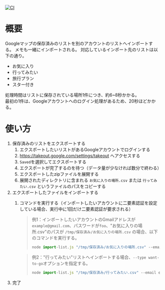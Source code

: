[![CI](https://github.com/zawataki/google-maps-list-migration/actions/workflows/main.yml/badge.svg)](https://github.com/zawataki/google-maps-list-migration/actions/workflows/main.yml)

# 概要
Googleマップの保存済みのリストを別のアカウントのリストへインポートする。
メモも一緒にインポートされる。
対応しているインポート先のリストは以下の通り。
- お気に入り
- 行ってみたい
- 旅行プラン
- スター付き

処理時間はリストに保存されている場所1件につき、約6~8秒かかる。  
最初の1件は、Googleアカウントへのログイン処理があるため、20秒ほどかかる。

# 使い方
1. 保存済みのリストをエクスポートする
   1. エクスポートしたいリストがあるGoogleアカウントでログインする
   2. https://takeout.google.com/settings/takeout へアクセスする
   3. `Saved`を選択してエクスポートする
   4. エクスポートが完了するのを待つ（データ量が少なければ数分で終わる）
   5. エクスポートしたzipファイルを展開する
   6. 展開されたディレクトリに含まれる `お気に入りの場所.csv` または `行ってみたい.csv` というファイルのパスをコピーする
2. エクスポートしたファイルをインポートする
   1. コマンドを実行する（インポートしたいアカウントに二要素認証を設定している場合、実行中に1回だけ二要素認証が要求される）
      > 例1：インポートしたいアカウントのGmailアドレスが`example@gmail.com`、パスワードが`foo`、"お気に入りの場所.csv"のパスが `/tmp/保存済み/お気に入りの場所.csv` の場合、以下のコマンドを実行する。
      > ```javascript
      > node import-list.js "/tmp/保存済み/お気に入りの場所.csv" --email example@gmail.com --pass foo
      > ```

      > 例2："行ってみたい"リストへインポートする場合、`--type want-to-go`オプションを指定する。
      > ```javascript
      > node import-list.js "/tmp/保存済み/行ってみたい.csv" --email example@gmail.com --pass foo --type want-to-go
      > ```
3. 完了
